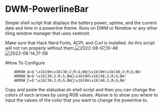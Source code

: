 # DWM-PowerlineBar
Simple shell script that displays the battery power, uptime, and the current date and time in a powerline theme. Runs on DWM or Nimdow or any other tiling window manager that uses xsetroot.

Make sure that Hack Nerd Fonts, ACPI, and Curl is installed. As this script will not run properly without them.![2022-08-07_10-48](https://user-images.githubusercontent.com/110750401/183296738-6c8e5559-4f34-4e95-a4d0-c783660397c3.png)
![2022-08-14_17-08](https://user-images.githubusercontent.com/110750401/184554959-2beb5636-be53-486c-815a-77e6461411ae.png)

#How To Configure

        ARROW_A=$'\x1b[0m\x1b[38;2;R;G;Bm\x1b[0m\x1b[48;2;R;G;Bm'
        ARROW_B=$'\x1b[38;2;R;G;Bm\x1b[0m\x1b[48;2;R;G;Bm'
        ARROW_C=$'\x1b[38;2;R;G;Bm\x1b[0m\x1b[48;2;R;G;Bm'
        
Copy and paste the statusbar.sh shell script and then you can change the colors of each arrows by using RGB values. Above is to show you where to input the values of the color that you want to change the powerline to.

